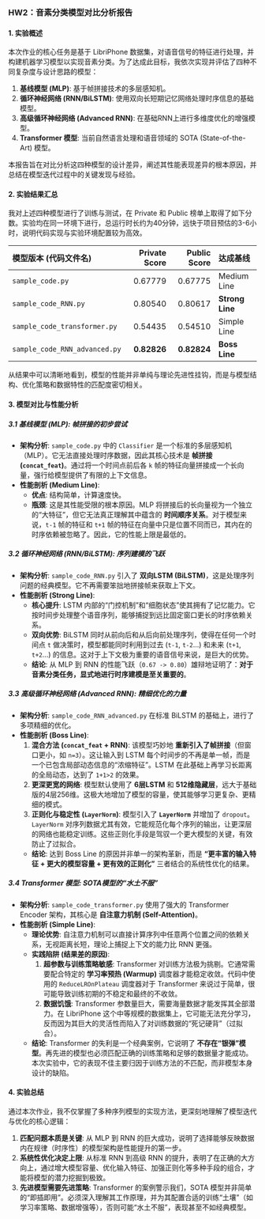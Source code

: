 ### **HW2：音素分类模型对比分析报告**

#### **1. 实验概述**

本次作业的核心任务是基于 LibriPhone 数据集，对语音信号的特征进行处理，并构建机器学习模型以实现音素分类。为了达成此目标，我依次实现并评估了四种不同复杂度与设计思路的模型：

1.  **基线模型 (MLP)**: 基于帧拼接技术的多层感知机。
2.  **循环神经网络 (RNN/BiLSTM)**: 使用双向长短期记忆网络处理时序信息的基础模型。
3.  **高级循环神经网络 (Advanced RNN)**: 在基础RNN上进行多维度优化的增强模型。
4.  **Transformer 模型**: 当前自然语言处理和语音领域的 SOTA (State-of-the-Art) 模型。

本报告旨在对比分析这四种模型的设计差异，阐述其性能表现差异的根本原因，并总结在模型迭代过程中的关键发现与经验。

#### **2. 实验结果汇总**

我对上述四种模型进行了训练与测试，在 Private 和 Public 榜单上取得了如下分数。实验均在同一环境下进行，总运行时长约为40分钟，远快于项目预估的3-6小时，说明代码实现与实验环境配置较为高效。

| 模型版本 (代码文件名) | Private Score | Public Score | 达成基线 |
| :--- | ---:| ---:| :--- |
| `sample_code.py` | 0.67779 | 0.67775 | Medium Line |
| `sample_code_RNN.py` | 0.80540 | 0.80617 | **Strong Line** |
| `sample_code_transformer.py` | 0.54435 | 0.54510 | Simple Line |
| `sample_code_RNN_advanced.py` | **0.82826** | **0.82824** | **Boss Line** |

从结果中可以清晰地看到，模型的性能并非单纯与理论先进性挂钩，而是与模型结构、优化策略和数据特性的匹配度密切相关。

#### **3. 模型对比与性能分析**

##### **3.1 基线模型 (MLP): 帧拼接的初步尝试**

- **架构分析**: `sample_code.py` 中的 `Classifier` 是一个标准的多层感知机（MLP）。它无法直接处理时序数据，因此其核心技术是 **帧拼接 (`concat_feat`)**。通过将一个时间点前后各 `k` 帧的特征向量拼接成一个长向量，强行给模型提供了有限的上下文信息。
- **性能剖析 (Medium Line)**:
    - **优点**: 结构简单，计算速度快。
    - **瓶颈**: 这是其性能受限的根本原因。MLP 将拼接后的长向量视为一个独立的“大特征”，但它无法真正理解其中蕴含的 **时间顺序关系**。对于模型来说，`t-1` 帧的特征和 `t+1` 帧的特征在向量中只是位置不同而已，其内在的时序依赖被忽略了。因此，它的性能上限是最低的。

##### **3.2 循环神经网络 (RNN/BiLSTM): 序列建模的飞跃**

- **架构分析**: `sample_code_RNN.py` 引入了 **双向LSTM (BiLSTM)**，这是处理序列问题的经典模型。它不再需要笨拙地拼接帧来获取上下文。
- **性能剖析 (Strong Line)**:
    - **核心提升**: LSTM 内部的“门控机制”和“细胞状态”使其拥有了记忆能力。它按时间步处理整个语音序列，能够捕捉到远比固定窗口更长的时序依赖关系。
    - **双向优势**: BiLSTM 同时从前向后和从后向前处理序列，使得在任何一个时间点 `t` 做决策时，模型都能同时利用到过去 (`t-1`, `t-2`...) 和未来 (`t+1`, `t+2`...) 的信息。这对于上下文极为重要的语音信号来说，是巨大的优势。
    - **结论**: 从 MLP 到 RNN 的性能飞跃（`0.67 -> 0.80`）雄辩地证明了：**对于音素分类任务，显式地进行时序建模是至关重要的**。

##### **3.3 高级循环神经网络 (Advanced RNN): 精细优化的力量**

- **架构分析**: `sample_code_RNN_advanced.py` 在标准 BiLSTM 的基础上，进行了多项精细的优化。
- **性能剖析 (Boss Line)**:
    1.  **混合方法 (`concat_feat` + RNN)**: 该模型巧妙地 **重新引入了帧拼接**（但窗口更小，如 `n=3`）。这让输入到 LSTM 每个时间步的不再是单一帧，而是一个已包含局部动态信息的“浓缩特征”。LSTM 在此基础上再学习长距离的全局动态，达到了 `1+1>2` 的效果。
    2.  **更深更宽的网络**: 模型默认使用了 **6层LSTM** 和 **512维隐藏层**，远大于基础版的4层256维。这极大地增加了模型的容量，使其能够学习更复杂、更精细的模式。
    3.  **正则化与稳定性 (`LayerNorm`)**: 模型引入了 **`LayerNorm`** 并增加了 `dropout`。`LayerNorm` 对序列数据尤其有效，它能规范化每个序列的输出，让更深层的网络也能稳定训练。这些正则化手段是驾驭一个更大模型的关键，有效防止了过拟合。
    - **结论**: 达到 Boss Line 的原因并非单一的架构革新，而是 **“更丰富的输入特征 + 更大的模型容量 + 更有效的正则化”** 三者结合的系统性优化的结果。

##### **3.4 Transformer 模型: SOTA模型的“水土不服”**

- **架构分析**: `sample_code_transformer.py` 使用了强大的 Transformer Encoder 架构，其核心是 **自注意力机制 (Self-Attention)**。
- **性能剖析 (Simple Line)**:
    - **理论优势**: 自注意力机制可以直接计算序列中任意两个位置之间的依赖关系，无视距离长短，理论上捕捉上下文的能力比 RNN 更强。
    - **实践陷阱 (结果差的原因)**:
        1.  **超参数与训练策略敏感**: Transformer 对训练方法极为挑剔。它通常需要配合特定的 **学习率预热 (Warmup)** 调度器才能稳定收敛。代码中使用的 `ReduceLROnPlateau` 调度器对于 Transformer 来说过于简单，很可能导致训练初期的不稳定和最终的不收敛。
        2.  **数据饥饿**: Transformer 参数量巨大，需要海量数据才能发挥其全部潜力。在 LibriPhone 这个中等规模的数据集上，它可能无法充分学习，反而因为其巨大的灵活性而陷入了对训练数据的“死记硬背”（过拟合）。
    - **结论**: Transformer 的失利是一个经典案例，它说明了 **不存在“银弹”模型**。再先进的模型也必须匹配正确的训练策略和足够的数据量才能成功。本次实验中，它的表现不佳主要归因于训练方法的不匹配，而非模型本身设计的缺陷。

#### **4. 实验总结**

通过本次作业，我不仅掌握了多种序列模型的实现方法，更深刻地理解了模型迭代与优化的核心逻辑：

1.  **匹配问题本质是关键**: 从 MLP 到 RNN 的巨大成功，说明了选择能够反映数据内在规律（时序性）的模型架构是性能提升的第一步。
2.  **系统性优化决定上限**: 从标准 RNN 到高级 RNN 的提升，表明了在正确的大方向上，通过增大模型容量、优化输入特征、加强正则化等多种手段的组合，才能将模型的潜力挖掘到极致。
3.  **先进模型需要先进策略**: Transformer 的案例警示我们，SOTA 模型并非简单的“即插即用”。必须深入理解其工作原理，并为其配置合适的训练“土壤”（如学习率策略、数据增强等），否则可能“水土不服”，表现甚至不如经典模型。